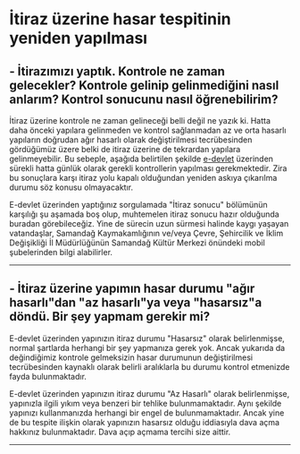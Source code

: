 # İtiraz üzerine hasar tespitinin yeniden yapılması  
## - İtirazımızı yaptık. Kontrole ne zaman gelecekler? Kontrole gelinip gelinmediğini nasıl anlarım? Kontrol sonucunu nasıl öğrenebilirim?  
İtiraz üzerine kontrole ne zaman gelineceği belli değil ne yazık ki. Hatta daha önceki yapılara gelinmeden ve kontrol sağlanmadan az ve orta hasarlı yapıların doğrudan ağır hasarlı olarak değiştirilmesi tecrübesinden gördüğümüz üzere belki de itiraz üzerine de tekrardan yapılara gelinmeyebilir. Bu sebeple, aşağıda belirtilen şekilde [e-devlet](https://www.turkiye.gov.tr/cevre-ve-sehircilik-hasar-tespit-sorgulama) üzerinden sürekli hatta günlük olarak gerekli kontrollerin yapılması gerekmektedir. Zira bu sonuçlara karşı itiraz yolu kapalı olduğundan yeniden askıya çıkarılma durumu söz konusu olmayacaktır.  
  
E-devlet üzerinden yaptığınız sorgulamada "İtiraz sonucu" bölümünün karşılığı şu aşamada boş olup, muhtemelen itiraz sonucu hazır olduğunda buradan görebileceğiz. Yine de sürecin uzun sürmesi halinde kaygı yaşayan vatandaşlar, Samandağ Kaymakamlığının ve/veya Çevre, Şehircilik ve İklim Değişikliği İl Müdürlüğünün Samandağ Kültür Merkezi önündeki mobil şubelerinden bilgi alabilirler.  

-------------------  
## - İtiraz üzerine yapımın hasar durumu "ağır hasarlı"dan "az hasarlı"ya veya "hasarsız"a döndü. Bir şey yapmam gerekir mi?  
E-devlet üzerinden yapınızın itiraz durumu "Hasarsız" olarak belirlenmişse, normal şartlarda herhangi bir şey yapmanıza gerek yok. Ancak yukarıda da değindiğimiz kontrole gelmeksizin hasar durumunun değiştirilmesi tecrübesinden kaynaklı olarak belirli aralıklarla bu durumu kontrol etmenizde fayda bulunmaktadır.  
  
E-devlet üzerinden yapınızın itiraz durumu "Az Hasarlı" olarak belirlenmişse, yapınızla ilgili yıkım veya benzeri bir tehlike bulunmamaktadır. Aynı şekilde yapınızı kullanmanızda herhangi bir engel de bulunmamaktadır. Ancak yine de bu tespite ilişkin olarak yapınızın hasarsız olduğu iddiasıyla dava açma hakkınız bulunmaktadır. Dava açıp açmama tercihi size aittir.  
  
-------------------  
